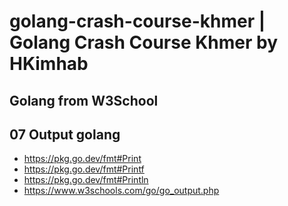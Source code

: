 # golang-crash-course-khmer | Golang Crash Course Khmer by HKimhab

## Golang from W3School

## 07 Output golang
- https://pkg.go.dev/fmt#Print
- https://pkg.go.dev/fmt#Printf
- https://pkg.go.dev/fmt#Println
- https://www.w3schools.com/go/go_output.php
